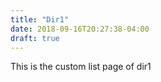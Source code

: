 ```yaml
---
title: "Dir1"
date: 2018-09-16T20:27:38-04:00
draft: true
---
```


This is the custom list page of dir1
